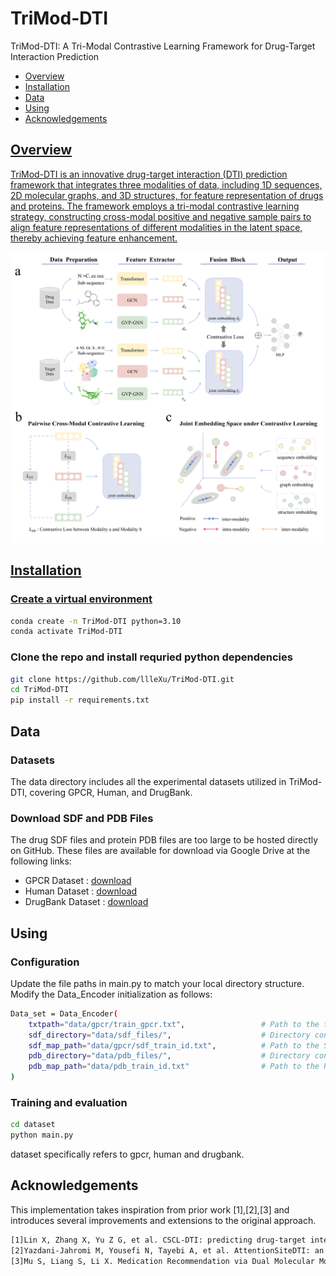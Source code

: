 # TriMod-DTI
TriMod-DTI: A Tri-Modal Contrastive Learning Framework for Drug-Target Interaction Prediction
<ul>
    <li><a href="#section1">Overview</a></li>
    <li><a href="#section2">Installation</a></li>
    <li><a href="#section3">Data</a></li>
    <li><a href="#section4">Using</li>
    <li><a href="#section5">Acknowledgements</li>
</ul>

<h2 id="section1">Overview</h2>
<p> TriMod-DTI is an innovative drug-target interaction (DTI) prediction framework that integrates three modalities of data, including 1D sequences, 2D molecular graphs, and 3D structures, for feature representation of drugs and proteins. The framework employs a tri-modal contrastive learning strategy, constructing cross-modal positive and negative sample pairs to align feature representations of different modalities in the latent space, thereby achieving feature enhancement.</p>
<img src="https://github.com/llleXu/TriMod-DTI/raw/main/figure/img.png" alt="Image" />

<h2 id="section2">Installation</h2>
<h3> Create a virtual environment </h3>
<p></p>

```bash
conda create -n TriMod-DTI python=3.10
conda activate TriMod-DTI
```

<h3> Clone the repo and install requried python dependencies</h3>
<p></p>

```bash
git clone https://github.com/llleXu/TriMod-DTI.git
cd TriMod-DTI
pip install -r requirements.txt
```

<h2 id="section3">Data</h2>
<h3> Datasets </h3>
The data directory includes all the experimental datasets utilized in TriMod-DTI, covering GPCR, Human, and DrugBank.
<h3> Download SDF and PDB Files </h3>
The drug SDF files and protein PDB files are too large to be hosted directly on GitHub. These files are available for download via Google Drive at the following links:

- GPCR Dataset : [download](https://drive.google.com/drive/folders/17kwk8Nfdu3m0xShX-6AFLL0Y-_VRKqaV?usp=drive_link)  
- Human Dataset : [download](https://drive.google.com/your-human-link-here)  
- DrugBank Dataset : [download](https://drive.google.com/your-drugbank-link-here) 


<h2 id="section4">Using</h2>
<h3> Configuration </h3>
Update the file paths in main.py to match your local directory structure. Modify the Data_Encoder initialization as follows:

```bash
Data_set = Data_Encoder(
    txtpath="data/gpcr/train_gpcr.txt",                 # Path to the text file
    sdf_directory="data/sdf_files/",                    # Directory containing SDF files
    sdf_map_path="data/gpcr/sdf_train_id.txt",          # Path to the SDF mapping file
    pdb_directory="data/pdb_files/",                    # Directory containing PDB files
    pdb_map_path="data/pdb_train_id.txt"                # Path to the PDB mapping file
)
```
<h3> Training and evaluation </h3>

```bash
cd dataset
python main.py
```
dataset specifically refers to gpcr, human and drugbank.

<h2 id="section5">Acknowledgements</h2>
This implementation takes inspiration from prior work [1],[2],[3] and introduces several improvements and extensions to the original approach.

```bash
[1]Lin X, Zhang X, Yu Z G, et al. CSCL-DTI: predicting drug-target interaction through cross-view and self-supervised contrastive learning[C]//2024 IEEE International Conference on Bioinformatics and Biomedicine (BIBM). IEEE, 2024: 707-712.
[2]Yazdani-Jahromi M, Yousefi N, Tayebi A, et al. AttentionSiteDTI: an interpretable graph-based model for drug-target interaction prediction using NLP sentence-level relation classification[J]. Briefings in Bioinformatics, 2022, 23(4): bbac272.
[3]Mu S, Liang S, Li X. Medication Recommendation via Dual Molecular Modalities and Multi-Substructure Enhancement[J]. arXiv preprint arXiv:2405.20358, 2024.
```
